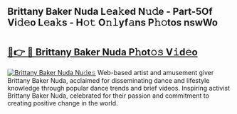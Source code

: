 ## Brittany Baker Nuda L𝚎a𝚔ed N𝚞𝚍e - Part-5Of Vi𝚍𝚎o L𝚎a𝚔s - H𝚘𝚝 O𝚗𝚕yf𝚊ns P𝚑𝚘tos nswWo

# <h2><a href="http://kf9cm3.oniu.top/?m=Brittany+Baker+Nuda">🔗👉 🔴 Brittany Baker Nuda P𝚑ot𝚘𝚜 V𝚒d𝚎o</a></h2>

[![Brittany Baker Nuda Nu𝚍e𝚜](https://i.imgur.com/0qMVB7G.gif)](http://kf9cm3.oniu.top/?m=Brittany+Baker+Nuda)
Web-based artist and amusement giver Brittany Baker Nuda, acclaimed for disseminating dance and lifestyle knowledge through popular dance trends and brief videos. Inspiring activist Brittany Baker Nuda, celebrated for their passion and commitment to creating positive change in the world.  
